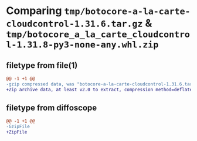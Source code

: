 # Comparing `tmp/botocore-a-la-carte-cloudcontrol-1.31.6.tar.gz` & `tmp/botocore_a_la_carte_cloudcontrol-1.31.8-py3-none-any.whl.zip`

## filetype from file(1)

```diff
@@ -1 +1 @@
-gzip compressed data, was "botocore-a-la-carte-cloudcontrol-1.31.6.tar", last modified: Thu Jul 20 01:20:02 2023, max compression
+Zip archive data, at least v2.0 to extract, compression method=deflate
```

## filetype from diffoscope

```diff
@@ -1 +1 @@
-GzipFile
+ZipFile
```

